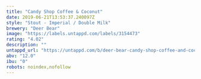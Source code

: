 ```yaml
---
title: "Candy Shop Coffee & Coconut"
date: 2019-06-21T13:53:37.240097Z
style: "Stout - Imperial / Double Milk"
brewery: "Deer Bear"
image: "https://labels.untappd.com/labels/3154473"
rating: "4.02"
description: ""
untappd_url: "https://untappd.com/b/deer-bear-candy-shop-coffee-and-coconut/3154473"
abv: "12.0"
ibu: "0"
robots: noindex,nofollow
---
```

